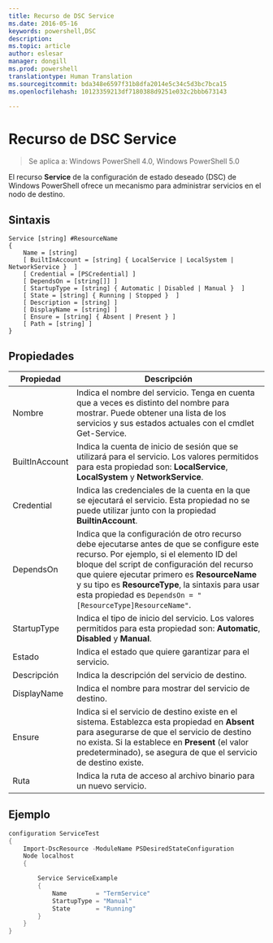```yaml
---
title: Recurso de DSC Service
ms.date: 2016-05-16
keywords: powershell,DSC
description: 
ms.topic: article
author: eslesar
manager: dongill
ms.prod: powershell
translationtype: Human Translation
ms.sourcegitcommit: bda348e6597f31b8dfa2014e5c34c5d3bc7bca15
ms.openlocfilehash: 10123359213df7180388d9251e032c2bbb673143

---
```


# Recurso de DSC Service

> Se aplica a: Windows PowerShell 4.0, Windows PowerShell 5.0


El recurso **Service** de la configuración de estado deseado (DSC) de Windows PowerShell ofrece un mecanismo para administrar servicios en el nodo de destino.

## Sintaxis

```
Service [string] #ResourceName
{
    Name = [string]
    [ BuiltInAccount = [string] { LocalService | LocalSystem | NetworkService }  ]
    [ Credential = [PSCredential] ]
    [ DependsOn = [string[]] ]
    [ StartupType = [string] { Automatic | Disabled | Manual }  ]
    [ State = [string] { Running | Stopped }  ]
    [ Description = [string] ]
    [ DisplayName = [string] ]
    [ Ensure = [string] { Absent | Present } ]
    [ Path = [string] ]
}
```

## Propiedades

|  Propiedad  |  Descripción   | 
|---|---| 
| Nombre| Indica el nombre del servicio. Tenga en cuenta que a veces es distinto del nombre para mostrar. Puede obtener una lista de los servicios y sus estados actuales con el cmdlet Get-Service.| 
| BuiltInAccount| Indica la cuenta de inicio de sesión que se utilizará para el servicio. Los valores permitidos para esta propiedad son: **LocalService**, **LocalSystem** y **NetworkService**.| 
| Credential| Indica las credenciales de la cuenta en la que se ejecutará el servicio. Esta propiedad no se puede utilizar junto con la propiedad __BuiltinAccount__.| 
| DependsOn| Indica que la configuración de otro recurso debe ejecutarse antes de que se configure este recurso. Por ejemplo, si el elemento ID del bloque del script de configuración del recurso que quiere ejecutar primero es __ResourceName__ y su tipo es __ResourceType__, la sintaxis para usar esta propiedad es `DependsOn = "[ResourceType]ResourceName"`.| 
| StartupType| Indica el tipo de inicio del servicio. Los valores permitidos para esta propiedad son: **Automatic**, **Disabled** y **Manual**.| 
| Estado| Indica el estado que quiere garantizar para el servicio.| 
| Descripción | Indica la descripción del servicio de destino.| 
| DisplayName | Indica el nombre para mostrar del servicio de destino.| 
| Ensure | Indica si el servicio de destino existe en el sistema. Establezca esta propiedad en **Absent** para asegurarse de que el servicio de destino no exista. Si la establece en **Present** (el valor predeterminado), se asegura de que el servicio de destino existe.|
| Ruta | Indica la ruta de acceso al archivo binario para un nuevo servicio.| 

## Ejemplo

```powershell
configuration ServiceTest
{
    Import-DscResource -ModuleName PSDesiredStateConfiguration
    Node localhost
    {

        Service ServiceExample
        {
            Name        = "TermService"
            StartupType = "Manual"
            State       = "Running"
        } 
    }
}
```




<!--HONumber=Aug16_HO3-->



